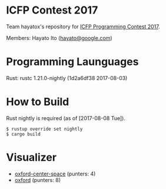 ICFP Contest 2017
===

Team hayatox's repository for [ICFP Programming Contest 2017](https://icfpcontest2017.github.io/).

Members: Hayato Ito (hayato@google.com)

# Programming Launguages

Rust: rustc 1.21.0-nightly (1d2a6df38 2017-08-03)

# How to Build

Rust nightly is required (as of [2017-08-08 Tue]).

```
$ rustup override set nightly
$ cargo build
```

# Visualizer

- [oxford-center-space](https://cdn.rawgit.com/hayatoito/icfp2017/6cb4a567/visualizer/?map=oxford-center-sparse.json) (punters: 4)
- [oxford](https://cdn.rawgit.com/hayatoito/icfp2017/6cb4a567/visualizer/?map=oxford.jsonl) (punters: 8)
